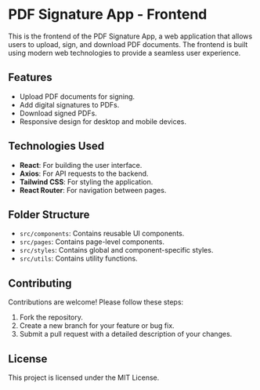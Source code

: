 # PDF Signature App - Frontend

This is the frontend of the PDF Signature App, a web application that allows users to upload, sign, and download PDF documents. The frontend is built using modern web technologies to provide a seamless user experience.

## Features

- Upload PDF documents for signing.
- Add digital signatures to PDFs.
- Download signed PDFs.
- Responsive design for desktop and mobile devices.

## Technologies Used

- **React**: For building the user interface.
- **Axios**: For API requests to the backend.
- **Tailwind CSS**: For styling the application.
- **React Router**: For navigation between pages.

## Folder Structure

- `src/components`: Contains reusable UI components.
- `src/pages`: Contains page-level components.
- `src/styles`: Contains global and component-specific styles.
- `src/utils`: Contains utility functions.

## Contributing

Contributions are welcome! Please follow these steps:

1. Fork the repository.
2. Create a new branch for your feature or bug fix.
3. Submit a pull request with a detailed description of your changes.

## License
This project is licensed under the MIT License.
